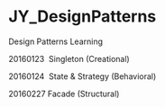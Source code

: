 # JY_DesignPatterns

Design Patterns Learning

20160123  Singleton (Creational)

20160124  State & Strategy (Behavioral)

20160227  Facade (Structural)
